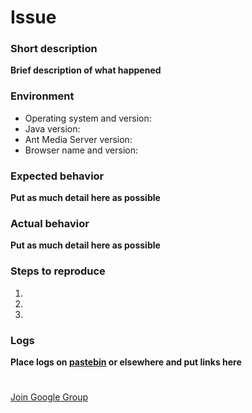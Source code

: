 # Issue

### Short description
__Brief description of what happened__


### Environment

* Operating system and version:
* Java version: 
* Ant Media Server version:
* Browser name and version:


### Expected behavior
__Put as much detail here as possible__

### Actual behavior
__Put as much detail here as possible__

### Steps to reproduce
1. 
2. 
3. 


### Logs
__Place logs on [pastebin](http://pastebin.com/) or elsewhere and put links here__




#
[Join Google Group ](https://groups.google.com/forum/#!forum/ant-media-server)



